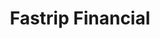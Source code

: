 ---
title: Fastrip Financial
slug: fastrip-financial
updated-on: '2024-05-30T13:44:31.749Z'
created-on: '2024-05-30T13:41:46.671Z'
published-on: '2024-05-30T13:54:32.469Z'
f_city-state-2:
- cms/city/delano-ca.md
- cms/city/lemoore-ca.md
- cms/city/bakersfield-ca.md
f_locations:
- cms/payday-loan/fastrip-financial-17939.md
- cms/payday-loan/fastrip-financial-17940.md
- cms/payday-loan/fastrip-financial-17941.md
- cms/payday-loan/fastrip-financial-17942.md
- cms/payday-loan/fastrip-financial-17943.md
- cms/payday-loan/fastrip-financial-17944.md
- cms/payday-loan/fastrip-financial-17945.md
- cms/payday-loan/fastrip-financial-17946.md
- cms/payday-loan/fastrip-financial-17947.md
- cms/payday-loan/fastrip-financial-17948.md
- cms/payday-loan/fastrip-financial-17949.md
- cms/payday-loan/fastrip-financial-17950.md
- cms/payday-loan/fastrip-financial-17951.md
f_states:
- cms/state/california.md
layout: '[company].html'
tags: company
---